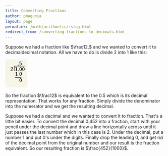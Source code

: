 ```yaml
---
title: Converting Fractions
author: pmagunia
layout: page
permalink: /math/arithmetic/:slug.html
redirect_from: /converting-fractions-to-decimals.html
---
```


<p>Suppose we had a fraction like $\frac12,$ and we wanted to convert it to decimaldecimal notation. All we have to do is divide 2 into 1 like this:</p>

<img src="/grphc/longdiv1.jpg"  alt="long division" class="border-1 shadow-1">

<p>So the fraction $\frac12$ is equivalent to the 0.5 which is its decimal representation. That works for any fraction. Simply divide the denominator into the numerator and we get the resulting decimal.</p>

<p>Suppose we had a decimal and we wanted to convert it to fraction. That's a little bit easier. To convert the decimal 0.452 into a fraction, start with your pencil under the decimal point and draw a line horizontally across until it just passes the last number which in this case is 2. Under the decimal, put a number 1 and put 0's under the digits. Finally drop the leading 0, and get rid of the decimal point from the original number and our result is the fraction equivalent. So our resulting fraction is $\frac{452}{1000}$.</p>
